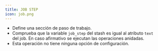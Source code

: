 ```yaml
---
title: JOB STEP
icon: job.png
---
```

* Define una sección de paso de trabajo.
* Comprueba que la variable `job_step` del stash es igual al atributo `text` del job. En caso afirmativo se ejecutan las operaciones anidadas.
* Esta operación no tiene ninguna opción de configuración.

